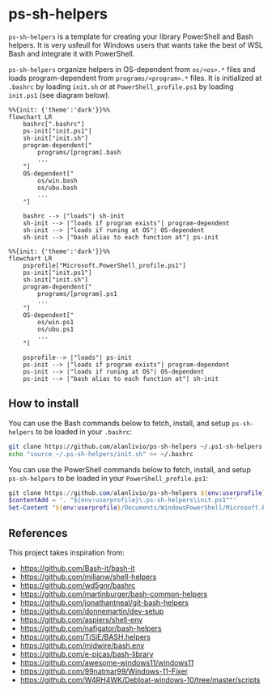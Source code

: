 # ps-sh-helpers

`ps-sh-helpers` is a template for creating your library PowerShell and Bash helpers.  It is very usfeull for Windows users that wants take the best of WSL Bash and integrate it with PowerShell.

`ps-sh-helpers`  organize helpers in OS-dependent from `os/<os>.*` files and loads program-dependent from `programs/<program>.*` files. It is initialized at `.bashrc` by loading `init.sh` or at `PowerShell_profile.ps1` by loading `init.ps1` (see diagram below).

```mermaid
%%{init: {'theme':'dark'}}%%
flowchart LR
    bashrc[".bashrc"]
    ps-init["init.ps1"]
    sh-init["init.sh"]
    program-dependent["
        programs/[program].bash
        ...
    "]
    OS-dependent["
        os/win.bash
        os/ubu.bash
        ...
    "]
    
    bashrc --> |"loads"| sh-init
    sh-init --> |"loads if program exists"| program-dependent
    sh-init --> |"loads if runing at OS"| OS-dependent
    sh-init --> |"bash alias to each function at"| ps-init
```

```mermaid
%%{init: {'theme':'dark'}}%%
flowchart LR
    psprofile["Microsoft.PowerShell_profile.ps1"]
    ps-init["init.ps1"]
    sh-init["init.sh"]
    program-dependent["
        programs/[program].ps1
        ...
    "]
    OS-dependent["
        os/win.ps1
        os/ubu.ps1
        ...
    "]

    psprofile--> |"loads"| ps-init
    ps-init --> |"loads if program exists"| program-dependent
    ps-init --> |"loads if runing at OS"| OS-dependent
    ps-init --> |"bash alias to each function at"| sh-init
```

## How to install

You can use the Bash commands below to fetch, install, and setup `ps-sh-helpers` to be loaded in your `.bashrc`:

```bash
git clone https://github.com/alanlivio/ps-sh-helpers ~/.ps1-sh-helpers
echo "source ~/.ps-sh-helpers/init.sh" >> ~/.bashrc
```

You can use the PowerShell commands below to fetch, install, and setup `ps-sh-helpers`  to be loaded in your `PowerShell_profile.ps1`:

```ps1
git clone https://github.com/alanlivio/ps-sh-helpers ${env:userprofile}\.ps1-sh-helpers
$contentAdd = '. "${env:userprofile}\.ps-sh-helpers\init.ps1""'
Set-Content "${env:userprofile}/Documents/WindowsPowerShell/Microsoft.PowerShell_profile.ps1" $contentAdd
```

## References

This project takes inspiration from:

- <https://github.com/Bash-it/bash-it>
- <https://github.com/milianw/shell-helpers>
- <https://github.com/wd5gnr/bashrc>
- <https://github.com/martinburger/bash-common-helpers>
- <https://github.com/jonathantneal/git-bash-helpers>
- <https://github.com/donnemartin/dev-setup>
- <https://github.com/aspiers/shell-env>
- <https://github.com/nafigator/bash-helpers>
- <https://github.com/TiSiE/BASH.helpers>
- <https://github.com/midwire/bash.env>
- <https://github.com/e-picas/bash-library>
- <https://github.com/awesome-windows11/windows11>
- <https://github.com/99natmar99/Windows-11-Fixer>
- <https://github.com/W4RH4WK/Debloat-windows-10/tree/master/scripts>
